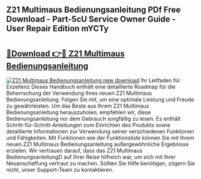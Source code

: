 ## Z21 Multimaus Bedienungsanleitung PDf Free Download - Part-5cU Service Owner Guide - User Repair Edition mYCTy

# <h2><a href="http://df4839k.blite.top/?on=Z21+Multimaus+Bedienungsanleitung">🔗Download 👉🔴 Z21 Multimaus Bedienungsanleitung</a></h2>

[![Z21 Multimaus Bedienungsanleitung new download](https://i.imgur.com/lujVjoI.png)](http://df4839k.blite.top/?on=Z21+Multimaus+Bedienungsanleitung)
Ihr Leitfaden für Exzellenz Dieses Handbuch enthält eine detaillierte Roadmap für die Beherrschung der Verwendung Ihres neuen Z21 Multimaus Bedienungsanleitung. Folgen Sie mit, um eine optimale Leistung und Freude zu gewährleisten. Um das Beste aus Ihrem Z21 Multimaus Bedienungsanleitung herauszuholen, empfehlen wir, diese Bedienungsanleitung vor dem Gebrauch sorgfältig zu lesen. Es enthält Schritt-für-Schritt-Anleitungen zum Einrichten des Produkts sowie detaillierte Informationen zur Verwendung seiner verschiedenen Funktionen und Fähigkeiten. Mit Funktionen wie der Funktionsliste können Sie mit Ihrem neuen Z21 Multimaus Bedienungsanleitung außergewöhnliche Ergebnisse erzielen. Wir vertrauen darauf, dass das Z21 Multimaus BedienungsanleitungD auf Ihrer Reise hilfreich war, um sich mit Ihrer Neuanschaffung vertraut zu machen. Sollten Sie Hilfe benötigen, zögern Sie nicht, unser Support-Team zu kontaktieren.
